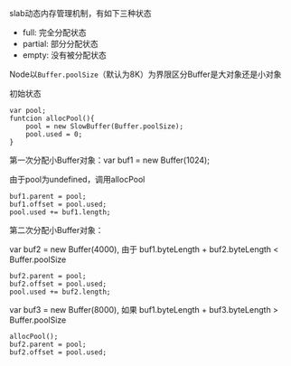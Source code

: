 slab动态内存管理机制，有如下三种状态

* full: 完全分配状态
* partial: 部分分配状态
* empty: 没有被分配状态

Node以`Buffer.poolSize`（默认为8K）为界限区分Buffer是大对象还是小对象

初始状态

```
var pool;
funtcion allocPool(){
    pool = new SlowBuffer(Buffer.poolSize);
    pool.used = 0;
}
```

第一次分配小Buffer对象：var buf1 = new Buffer\(1024\);

由于pool为undefined，调用allocPool

```
buf1.parent = pool;
buf1.offset = pool.used;
pool.used += buf1.length;
```

第二次分配小Buffer对象：

 var buf2 = new Buffer\(4000\), 由于 buf1.byteLength + buf2.byteLength &lt; Buffer.poolSize 

```
buf2.parent = pool;
buf2.offset = pool.used;
pool.used += buf2.length;
```

var buf3 = new Buffer\(8000\), 如果 buf1.byteLength + buf3.byteLength &gt; Buffer.poolSize

```
allocPool();
buf2.parent = pool;
buf2.offset = pool.used;
```



